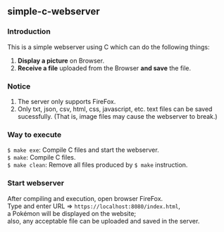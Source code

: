 ## simple-c-webserver

### Introduction
This is a simple webserver using C which can do the following things:
1. **Display a picture** on Browser.
2. **Receive a file** uploaded from the Browser **and save** the file.

### Notice
1. The server only supports FireFox.
2. Only txt, json, csv, html, css, javascript, etc. text files can be saved sucessfully. (That is, image files may cause the webserver to break.)

### Way to execute
`$ make exe`: Compile C files and start the webserver. <br>
`$ make`: Compile C files. <br>
`$ make clean`: Remove all files produced by `$ make` instruction. <br>

### Start webserver
After compiling and execution, open browser FireFox. <br>
Type and enter URL => `https://localhost:8080/index.html`, <br>
a Pokémon will be displayed on the website; <br>
also, any acceptable file can be uploaded and saved in the server.
